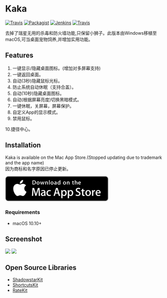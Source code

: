 # Kaka

[![Travis](https://img.shields.io/badge/build-passing-brightgreen.svg)](https://github.com/HsiangHo/Kaka)
[![Packagist](https://img.shields.io/badge/release-1.1.4-blue.svg)](https://itunes.apple.com/app/id1434172933)
[![Jenkins](https://img.shields.io/badge/license-MIT-red.svg)](https://github.com/HsiangHo/Kaka/blob/master/LICENSE)
[![Travis](https://img.shields.io/badge/platform-macOS-yellow.svg)]()

去掉了瑞星无用的杀毒和防火墙功能,只保留小狮子。此版本由Windows移植至macOS,可当桌面宠物饲养,并增加实用功能。

## Features

1. 一键显示/隐藏桌面图标。(增加对多屏幕支持)
2. 一键返回桌面。
3. 自动(3秒)隐藏鼠标光标。
4. 防止系统自动休眠（支持合盖）。
5. 自动(10秒)隐藏桌面图标。
6. 自动(根据屏幕亮度)切换黑暗模式。
7. 一键休眠，关屏幕，屏幕保护。
8. 自定义App的显示模式。
9. 禁用鼠标。  
  
10.捷径中心。


## Installation

Kaka is available on the Mac App Store.(Stopped updating due to trademark and the app name)  
因为商标和名字原因已停止更新。

[![download on the Mac App Store](img/MAS_badge.svg)](https://itunes.apple.com/app/id1434172933)

### Requirements

- macOS 10.10+

## Screenshot

<img src="img/Screen_Shot1.png" width="480px">
<img src="img/Screen_Shot2.png" width="480px">

## Open Source Libraries

- [ShadowstarKit](https://github.com/HsiangHo/ShadowstarKit)
- [ShortcutsKit](https://github.com/HsiangHo/ShortcutsKit)
- [RateKit](https://github.com/HsiangHo/RateKit)
